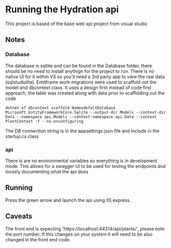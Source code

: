 ﻿# Running the Hydration api

This project is based of the base web api project from visual studio

## Notes

### Database
The database is sqllite and can be found in the Database folder, there should be no need to install anythign for the project to run. There is no native UI for it within VS so you'll need a 3rd party app to view the raw data (sqlstudiolite).
Entitframe work migrations were used to scaffold out the model and dbcontext class. It uses a design first instead of code first approach, the table was created along with data prior to scaffolding out the code
```
dotnet ef dbcontext scaffold Name=defaltDatabase Microsoft.EntityFrameworkCore.Sqlite --output-dir Models --context-dir Data --namespace api.Models --context-namespace api.Data --context PlantContext -f --no-onconfiguring
```
The DB connection string is in the appsettings.json file and include in the startup.cs class

### api
There is are no environmental variables so everything is in development mode. This allows for a swagger UI to be used for testing the endpoints and loosely documenting what the api does

## Running
Press the green arrow and launch the api using IIS express. 

## Caveats
The front end is expecting 'https://localhost:44314/api/plants/', please note the port number. If this changes on your system it will need to be also changed in the front end code.
